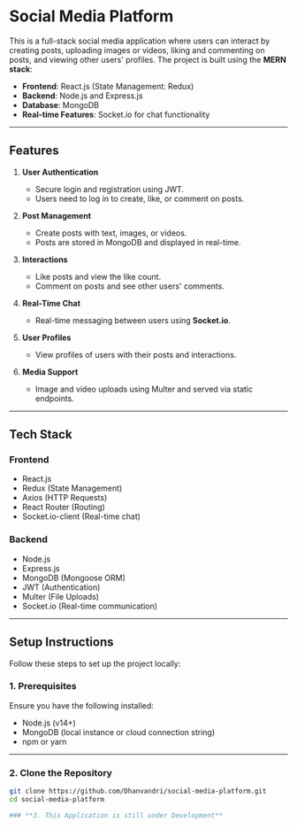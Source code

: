 # **Social Media Platform**

This is a full-stack social media application where users can interact by creating posts, uploading images or videos, liking and commenting on posts, and viewing other users' profiles. The project is built using the **MERN stack**:

- **Frontend**: React.js (State Management: Redux)
- **Backend**: Node.js and Express.js
- **Database**: MongoDB
- **Real-time Features**: Socket.io for chat functionality

---

## **Features**

1. **User Authentication**  
   - Secure login and registration using JWT.  
   - Users need to log in to create, like, or comment on posts.

2. **Post Management**  
   - Create posts with text, images, or videos.  
   - Posts are stored in MongoDB and displayed in real-time.

3. **Interactions**  
   - Like posts and view the like count.  
   - Comment on posts and see other users' comments.

4. **Real-Time Chat**  
   - Real-time messaging between users using **Socket.io**.

5. **User Profiles**  
   - View profiles of users with their posts and interactions.

6. **Media Support**  
   - Image and video uploads using Multer and served via static endpoints.

---

## **Tech Stack**

### **Frontend**
- React.js
- Redux (State Management)
- Axios (HTTP Requests)
- React Router (Routing)
- Socket.io-client (Real-time chat)

### **Backend**
- Node.js
- Express.js
- MongoDB (Mongoose ORM)
- JWT (Authentication)
- Multer (File Uploads)
- Socket.io (Real-time communication)

---

## **Setup Instructions**

Follow these steps to set up the project locally:

### **1. Prerequisites**

Ensure you have the following installed:
- Node.js (v14+)
- MongoDB (local instance or cloud connection string)
- npm or yarn

---

### **2. Clone the Repository**

```bash
git clone https://github.com/Dhanvandri/social-media-platform.git
cd social-media-platform

### **3. This Application is still under Development**
